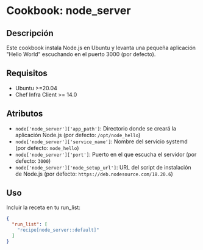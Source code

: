 # Cookbook: node_server

## Descripción
Este cookbook instala Node.js en Ubuntu y levanta una pequeña aplicación "Hello World" escuchando en el puerto 3000 (por defecto).

## Requisitos
- Ubuntu >=20.04
- Chef Infra Client >= 14.0


## Atributos

- `node['node_server']['app_path']`: Directorio donde se creará la aplicación Node.js (por defecto: `/opt/node_hello`)
- `node['node_server']['service_name']`: Nombre del servicio systemd (por defecto: `node_hello`)
- `node['node_server']['port']`: Puerto en el que escucha el servidor (por defecto: `3000`)
- `node['node_server']['node_setup_url']`: URL del script de instalación de Node.js (por defecto: `https://deb.nodesource.com/18.20.6`)


## Uso
Incluir la receta en tu run_list:
```json
{
  "run_list": [
    "recipe[node_server::default]"
  ]
}
